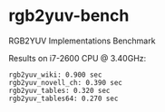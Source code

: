 rgb2yuv-bench
=============

RGB2YUV Implementations Benchmark

Results on i7-2600 CPU @ 3.40GHz:

```
rgb2yuv_wiki: 0.900 sec
rgb2yuv_novell_ch: 0.390 sec
rgb2yuv_tables: 0.320 sec
rgb2yuv_tables64: 0.270 sec
```
